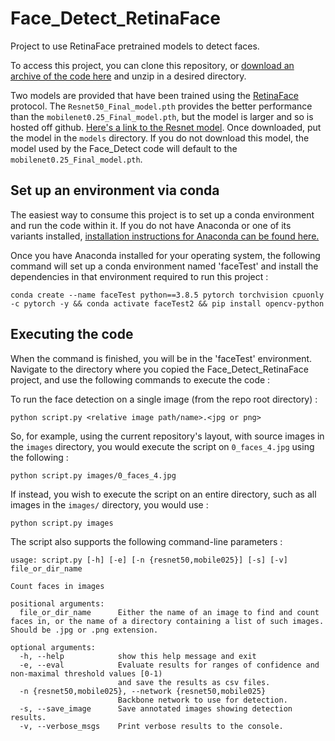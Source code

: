 # Face_Detect_RetinaFace
Project to use RetinaFace pretrained models to detect faces.

To access this project, you can clone this repository, or [download an archive of the code here](https://github.com/jturner65/Face_Detect_RetinaFace/archive/refs/heads/main.zip) and unzip in a desired directory.

Two models are provided that have been trained using the [RetinaFace](https://github.com/biubug6/Pytorch_Retinaface) protocol. The `Resnet50_Final_model.pth` provides the better performance than the `mobilenet0.25_Final_model.pth`, but the model is larger and so is hosted off github.  [Here's a link to the Resnet model](https://drive.google.com/file/d/19A6wrCTJm-v2c606JIfDSC0uLUL5ovSP/view?usp=share_link). Once downloaded, put the model in the `models` directory.  If you do not download this model, the model used by the Face_Detect code will default to the `mobilenet0.25_Final_model.pth`.

## Set up an environment via conda

The easiest way to consume this project is to set up a conda environment and run the code within it. If you do not have Anaconda or one of its variants installed, [installation instructions for Anaconda can be found here.](https://docs.anaconda.com/anaconda/install/) 

Once you have Anaconda installed for your operating system, the following command will set up a conda environment named 'faceTest' and install the dependencies in that environment required to run this project :

```
conda create --name faceTest python==3.8.5 pytorch torchvision cpuonly -c pytorch -y && conda activate faceTest2 && pip install opencv-python
```

## Executing the code

When the command is finished, you will be in the 'faceTest' environment.  Navigate to the directory where you copied the Face_Detect_RetinaFace project, and use the following commands to execute the code :

To run the face detection on a single image (from the repo root directory) :

```
python script.py <relative image path/name>.<jpg or png>
```
So, for example, using the current repository's layout, with source images in the `images` directory, you would execute the script on `0_faces_4.jpg` using the following :

```
python script.py images/0_faces_4.jpg 
```

If instead, you wish to execute the script on an entire directory, such as all images in the `images/` directory, you would use : 

```
python script.py images
```
The script also supports the following command-line parameters : 

```
usage: script.py [-h] [-e] [-n {resnet50,mobile025}] [-s] [-v] file_or_dir_name

Count faces in images

positional arguments:
  file_or_dir_name      Either the name of an image to find and count faces in, or the name of a directory containing a list of such images. Should be .jpg or .png extension.

optional arguments:
  -h, --help            show this help message and exit
  -e, --eval            Evaluate results for ranges of confidence and non-maximal threshold values [0-1) 
                        and save the results as csv files.
  -n {resnet50,mobile025}, --network {resnet50,mobile025}
                        Backbone network to use for detection.
  -s, --save_image      Save annotated images showing detection results.
  -v, --verbose_msgs    Print verbose results to the console.
```

